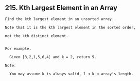 ## 215\. Kth Largest Element in an Array

    Find the kth largest element in an unsorted array. 
    
    Note that it is the kth largest element in the sorted order, 
    
    not the kth distinct element.
    
    
    For example,
    
      Given [3,2,1,5,6,4] and k = 2, return 5.
      
    Note:
    
      You may assume k is always valid, 1 ≤ k ≤ array's length.
